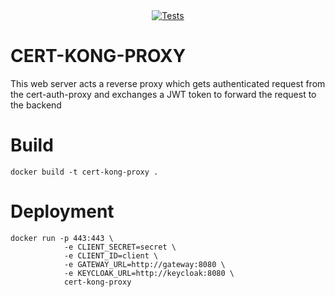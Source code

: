 <div align="center">
    <a href="https://github.com/SENERGY-Platform/cert-kong-proxy/actions/workflows/test_and_coverage.yml" rel="nofollow">
        <img src="https://github.com/SENERGY-Platform/cert-kong-proxy/actions/workflows/test_and_coverage.yml/badge.svg" alt="Tests" />
    </a>
</div>

# CERT-KONG-PROXY
This web server acts a reverse proxy which gets authenticated request from the cert-auth-proxy and exchanges a JWT token to forward the request to the backend

# Build
```
docker build -t cert-kong-proxy .
```

# Deployment
```
docker run -p 443:443 \
            -e CLIENT_SECRET=secret \
            -e CLIENT_ID=client \
            -e GATEWAY_URL=http://gateway:8080 \
            -e KEYCLOAK_URL=http://keycloak:8080 \
            cert-kong-proxy 
```
